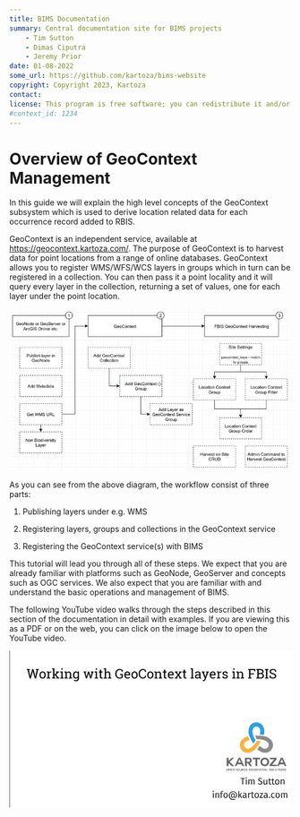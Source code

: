 ```yaml
---
title: BIMS Documentation
summary: Central documentation site for BIMS projects
    - Tim Sutton
    - Dimas Ciputra
    - Jeremy Prior
date: 01-08-2022
some_url: https://github.com/kartoza/bims-website
copyright: Copyright 2023, Kartoza
contact: 
license: This program is free software; you can redistribute it and/or modify it under the terms of the GNU Affero General Public License as published by the Free Software Foundation; either version 3 of the License, or (at your option) any later version.
#context_id: 1234
---
```


# Overview of GeoContext Management

In this guide we will explain the high level concepts of the GeoContext subsystem which is used to derive location related data for each occurrence record added to RBIS.

GeoContext is an independent service, available at <https://geocontext.kartoza.com/>. The purpose of GeoContext is to harvest data for point locations from a range of online databases. GeoContext allows you to register WMS/WFS/WCS layers in groups which in turn can be registered in a collection. You can then pass it a point locality and it will query every layer in the collection, returning a set of values, one for each layer under the point location.

![Geocontext Overview](img/GeoContextWorkflows.width-800.png)

As you can see from the above diagram, the workflow consist of three parts:

1) Publishing layers under e.g. WMS

2) Registering layers, groups and collections in the GeoContext service

3) Registering the GeoContext service(s) with BIMS

This tutorial will lead you through all of these steps. We expect that you are already familiar with platforms such as GeoNode, GeoServer and concepts such as OGC services. We also expect that you are familiar with and understand the basic operations and management of BIMS.

The following YouTube video walks through the steps described in this section of the documentation in detail with examples. If you are viewing this as a PDF or on the web, you can click on the image below to open the YouTube video.

[![Overview](img/geocontext-overview-youtube.png)](https://youtu.be/YBvIeLTXj7g)
